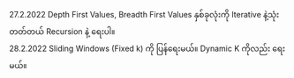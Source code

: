 27.2.2022 Depth First Values, Breadth First Values နှစ်ခုလုံးကို Iterative နဲ့သုံးတတ်တယ် Recursion နဲ့ ​ရေးပါ​။<br>
28.2.2022 Sliding Windows (Fixed k) ကို ပြန်​ရေးမယ်။ Dynamic K ကိုလည်း ​ရေးမယ်။<br>
